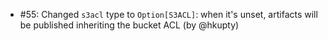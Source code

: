 * #55: Changed `s3acl` type to `Option[S3ACL]`: when it's unset, artifacts will be published inheriting the bucket ACL (by @hkupty)
